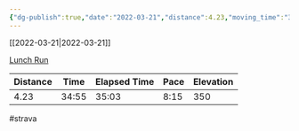 ```yaml
---
{"dg-publish":true,"date":"2022-03-21","distance":4.23,"moving_time":"34:55","elapsed_time":"35:03","pace":"8:15","total_elevation_gain":350,"url":"https://www.strava.com/activities/6861983902","permalink":"/01-personal/strava/2022-03-21-lunch-run/","dgPassFrontmatter":true}
---
```



[[2022-03-21\|2022-03-21]]

[Lunch Run](https://www.strava.com/activities/6861983902)

| Distance | Time  | Elapsed Time | Pace | Elevation |
| -------- | ----- | ------------ | ---- | --------- |
| 4.23     | 34:55 | 35:03        | 8:15 | 350       |




#strava
